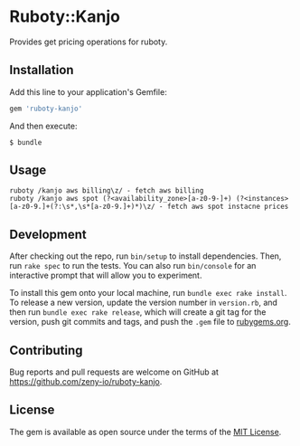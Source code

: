# Ruboty::Kanjo

Provides get pricing operations for ruboty.

## Installation

Add this line to your application's Gemfile:

```ruby
gem 'ruboty-kanjo'
```

And then execute:

    $ bundle

## Usage

```
ruboty /kanjo aws billing\z/ - fetch aws billing
ruboty /kanjo aws spot (?<availability_zone>[a-z0-9-]+) (?<instances>[a-z0-9.]+(?:\s*,\s*[a-z0-9.]+)*)\z/ - fetch aws spot instacne prices
```

## Development

After checking out the repo, run `bin/setup` to install dependencies. Then, run `rake spec` to run the tests. You can also run `bin/console` for an interactive prompt that will allow you to experiment.

To install this gem onto your local machine, run `bundle exec rake install`. To release a new version, update the version number in `version.rb`, and then run `bundle exec rake release`, which will create a git tag for the version, push git commits and tags, and push the `.gem` file to [rubygems.org](https://rubygems.org).

## Contributing

Bug reports and pull requests are welcome on GitHub at https://github.com/zeny-io/ruboty-kanjo.


## License

The gem is available as open source under the terms of the [MIT License](http://opensource.org/licenses/MIT).

